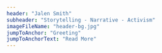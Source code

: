 ```yaml
---
header: "Jalen Smith"
subheader: "Storytelling - Narrative - Activism"
imageFileName: "header-bg.jpg"
jumpToAnchor: "Greeting"
jumpToAnchorText: "Read More"
---
```


